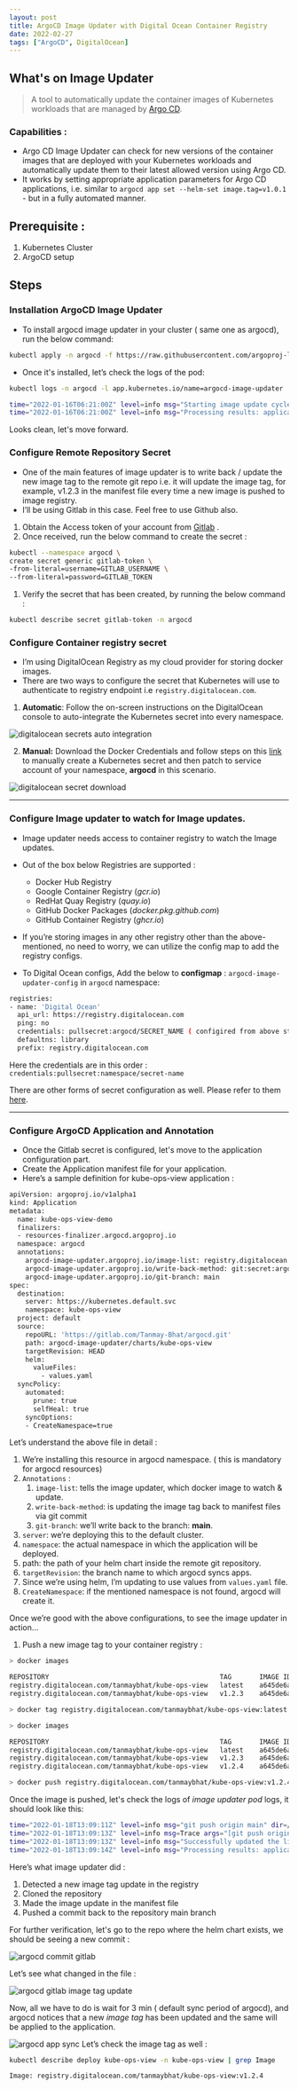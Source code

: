 ```yaml
---
layout: post
title: ArgoCD Image Updater with Digital Ocean Container Registry
date: 2022-02-27
tags: ["ArgoCD", DigitalOcean]
---
```

## What's on Image Updater

> A tool to automatically update the container images of Kubernetes workloads
that are managed by [Argo CD](https://github.com/argoproj/argo-cd).
> 

### Capabilities :

- Argo CD Image Updater can check for new versions of the container images
that are deployed with your Kubernetes workloads and automatically update them
to their latest allowed version using Argo CD.
- It works by setting appropriate
application parameters for Argo CD applications, i.e. similar to
`argocd app set --helm-set image.tag=v1.0.1` - but in a fully automated
manner.

## Prerequisite :

1. Kubernetes Cluster
2. ArgoCD setup

## Steps

### Installation ArgoCD Image Updater

- To install argocd image updater in your cluster ( same one as argocd), run the below command:

```bash
kubectl apply -n argocd -f https://raw.githubusercontent.com/argoproj-labs/argocd-image-updater/stable/manifests/install.yaml
```

- Once it's installed, let’s check the logs of the pod:

```bash
kubectl logs -n argocd -l app.kubernetes.io/name=argocd-image-updater

time="2022-01-16T06:21:00Z" level=info msg="Starting image update cycle, considering 0 annotated application(s) for update"
time="2022-01-16T06:21:00Z" level=info msg="Processing results: applications=0 images_considered=0 images_skipped=0 images_updated=0 errors=0"
```

Looks clean, let's move forward.

### Configure Remote Repository Secret

- One of the main features of image updater is to write back / update the new image tag to the remote git repo i.e. it will update the image tag, for example, v1.2.3 in the manifest file every time a new image is pushed to image registry.
- I’ll be using Gitlab in this case. Feel free to use Github also.

1. Obtain the Access token of your account from [Gitlab](https://gitlab.com/-/profile/personal_access_tokens) .
2. Once received, run the below command to create the secret :

```bash
kubectl --namespace argocd \
create secret generic gitlab-token \
-from-literal=username=GITLAB_USERNAME \
--from-literal=password=GITLAB_TOKEN
```

1. Verify the secret that has been created, by running the below command :

 

```bash
kubectl describe secret gitlab-token -n argocd
```


### Configure Container registry secret

- I’m using DigitalOcean Registry as my cloud provider for storing docker images.
- There are two ways to configure the secret that Kubernetes will use to authenticate to registry endpoint i.e `registry.digitalocean.com`.
1. **Automatic**: Follow the on-screen instructions on the DigitalOcean console to auto-integrate the Kubernetes secret into every namespace.

![digitalocean secrets auto integration](/do-secret-integration.png)

2. **Manual:** Download the Docker Credentials and follow steps on this [link](https://docs.digitalocean.com/products/container-registry/how-to/use-registry-docker-kubernetes/#create-secret-manually) to manually create a Kubernetes secret and then patch to service account of your namespace, **argocd** in this scenario.

![digitalocean secret download](/do-download-secrets.png)

---

### Configure Image updater to watch for Image updates.

- Image updater needs access to container registry to watch the Image updates.
- Out of the box below Registries are supported :
    - Docker Hub Registry
    - Google Container Registry (*gcr.io*)
    - RedHat Quay Registry (*quay.io*)
    - GitHub Docker Packages (*docker.pkg.github.com*)
    - GitHub Container Registry (*ghcr.io*)
    
- If you’re storing images in any other registry other than the above-mentioned, no need to worry, we can utilize the config map to add the registry configs.
- To Digital Ocean configs, Add the below to **configmap** : `argocd-image-updater-config` in `argocd` namespace:

```bash
registries:
- name: 'Digital Ocean'
  api_url: https://registry.digitalocean.com
  ping: no
  credentials: pullsecret:argocd/SECRET_NAME ( configired from above step )      
  defaultns: library
  prefix: registry.digitalocean.com
```

Here the credentials are in this order :  `credentials:pullsecret:namespace/secret-name`

There are other forms of secret configuration as well. Please refer to them [here](https://argocd-image-updater.readthedocs.io/en/stable/configuration/registries/#specifying-credentials-for-accessing-container-registries).

---

### Configure ArgoCD Application and Annotation

- Once the Gitlab secret is configured, let's move to the application configuration part.
- Create the Application manifest file for your application.
- Here’s a sample definition for kube-ops-view application :

```bash
apiVersion: argoproj.io/v1alpha1
kind: Application
metadata:
  name: kube-ops-view-demo
  finalizers:
  - resources-finalizer.argocd.argoproj.io
  namespace: argocd
  annotations:
    argocd-image-updater.argoproj.io/image-list: registry.digitalocean.com/tanmaybhat/kube-ops-view
    argocd-image-updater.argoproj.io/write-back-method: git:secret:argocd/gitlab-token
    argocd-image-updater.argoproj.io/git-branch: main
spec:
  destination:
    server: https://kubernetes.default.svc
    namespace: kube-ops-view
  project: default
  source:
    repoURL: 'https://gitlab.com/Tanmay-Bhat/argocd.git'
    path: argocd-image-updater/charts/kube-ops-view
    targetRevision: HEAD
    helm:
      valueFiles:
        - values.yaml 
  syncPolicy:
    automated:
      prune: true
      selfHeal: true
    syncOptions:
    - CreateNamespace=true
```

Let’s understand the above file in detail :

1. We’re installing this resource in argocd namespace. ( this is mandatory for argocd resources)
2. `Annotations` :
    1. `image-list`: tells the image updater, which docker image to watch & update.
    2. `write-back-method`: is updating the image tag back to manifest files via git commit
    3. `git-branch`: we’ll write back to the branch: **main**.
3. `server`: we’re deploying this to the default cluster.
4. `namespace`: the actual namespace in which the application will be deployed.
5. path: the path of your helm chart inside the remote git repository.
6. `targetRevision`: the branch name to which argocd syncs apps.
7. Since we’re using helm, I’m updating to use values from `values.yaml` file.
8. `CreateNamespace`: if the mentioned namespace is not found, argocd will create it.

Once we’re good with the above configurations, to see the image updater in action...

1. Push a new image tag to your container registry :

```bash
> docker images

REPOSITORY                                           TAG       IMAGE ID       CREATED         SIZE
registry.digitalocean.com/tanmaybhat/kube-ops-view   latest    a645de6a07a3   21 months ago   253MB
registry.digitalocean.com/tanmaybhat/kube-ops-view   v1.2.3    a645de6a07a3   21 months ago   253MB

> docker tag registry.digitalocean.com/tanmaybhat/kube-ops-view:latest registry.digitalocean.com/tanmaybhat/kube-ops-view:v1.2.4

> docker images

REPOSITORY                                           TAG       IMAGE ID       CREATED         SIZE
registry.digitalocean.com/tanmaybhat/kube-ops-view   latest    a645de6a07a3   21 months ago   253MB
registry.digitalocean.com/tanmaybhat/kube-ops-view   v1.2.3    a645de6a07a3   21 months ago   253MB
registry.digitalocean.com/tanmaybhat/kube-ops-view   v1.2.4    a645de6a07a3   21 months ago   253MB

> docker push registry.digitalocean.com/tanmaybhat/kube-ops-view:v1.2.4

```

 Once the image is pushed, let's check the logs of *image updater pod* logs, it should look like this:

```bash
time="2022-01-18T13:09:11Z" level=info msg="git push origin main" dir=/tmp/git-kube-ops-view-demo405157222 execID=mvIL8
time="2022-01-18T13:09:13Z" level=info msg=Trace args="[git push origin main]" dir=/tmp/git-kube-ops-view-demo405157222 operation_name="exec git" time_ms=2058.666776
time="2022-01-18T13:09:13Z" level=info msg="Successfully updated the live application spec" application=kube-ops-view-demo
time="2022-01-18T13:09:14Z" level=info msg="Processing results: applications=1 images_considered=1 images_skipped=0 images_updated=1 errors=0
```

Here’s what image updater did : 

1. Detected a new image tag update in the registry
2. Cloned the repository
3. Made the image update in the manifest file 
4.  Pushed a commit back to the repository main branch

For further verification, let's go to the repo where the helm chart exists, we should be seeing a new commit : 

![argocd commit gitlab](/argocd-image-gitlab.png)

Let’s see what changed in the file : 

![argocd gitlab image tag update](/argocd-image-change-gitlab.png)

Now, all we have to do is wait for 3 min ( default sync period of argocd), and argocd notices that a new *image tag* has been updated and the same will be applied to the application.

![argocd app sync](/argocd-app-sync.png)
Let’s check the image tag as well : 

```bash
kubectl describe deploy kube-ops-view -n kube-ops-view | grep Image

Image: registry.digitalocean.com/tanmaybhat/kube-ops-view:v1.2.4
```
